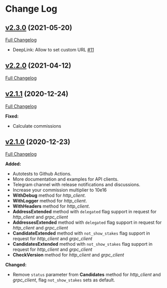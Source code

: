 # Change Log

## [v2.3.0](https://github.com/MinterTeam/minter-go-sdk/tree/v2.2.0) (2021-05-20)

[Full Changelog](https://github.com/MinterTeam/minter-go-sdk/compare/v2.2.0...v2.3.0)

- DeepLink: Allow to set custom URL [#11](https://github.com/MinterTeam/minter-go-sdk/pull/11)

## [v2.2.0](https://github.com/MinterTeam/minter-go-sdk/tree/v2.2.0) (2021-04-12)

[Full Changelog](https://github.com/MinterTeam/minter-go-sdk/compare/v2.1.1...v2.2.0)

## [v2.1.1](https://github.com/MinterTeam/minter-go-sdk/tree/v2.1.1) (2020-12-24)

[Full Changelog](https://github.com/MinterTeam/minter-go-sdk/compare/v2.1.0...v2.1.1)

**Fixed:**

- Calculate commissions

## [v2.1.0](https://github.com/MinterTeam/minter-go-sdk/tree/v2.1.0) (2020-12-23)

[Full Changelog](https://github.com/MinterTeam/minter-go-sdk/compare/v2.0.3...v2.1.0)

**Added:**

- Autotests to Github Actions.
- More documentation and examples for API clients.
- Telegram channel with release notifications and discussions.
- Increase your commission multiplier to 10e16
- **WithDebug** method for *http_client*.
- **WithLogger** method for *http_client*.
- **WithHeaders** method for *http_client*.
- **AddressExtended** method with `delegated` flag support in request for *http_client* and *grpc_client*
- **AddressesExtended** method with `delegated` flag support in request for *http_client* and *grpc_client*
- **CandidateExtended** method with `not_show_stakes` flag support in request for *http_client* and *grpc_client*
- **CandidatesExtended** method with `not_show_stakes` flag support in request for *http_client* and *grpc_client*
- **CheckVersion** method for *http_client* and *grpc_client*

**Changed:**

- Remove `status` parameter from **Candidates** method for *http_client* and *grpc_client*, flag `not_show_stakes` sets
  as default.
